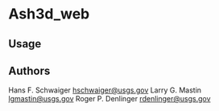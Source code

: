 Ash3d_web
==========



Usage
-----


Authors
-------

Hans F. Schwaiger <hschwaiger@usgs.gov>
Larry G. Mastin <lgmastin@usgs.gov>
Roger P. Denlinger <rdenlinger@usgs.gov>
